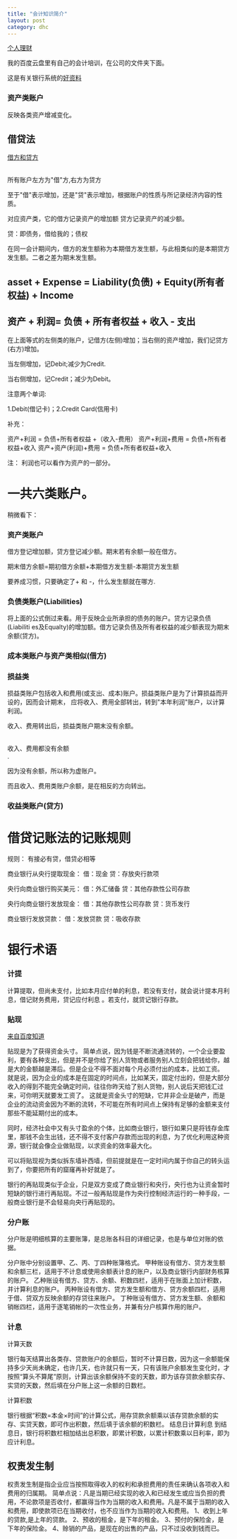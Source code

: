 ```yaml
---
title: "会计知识简介"
layout: post
category: dhc
---
```


[个人理财](http://www.zhihu.com/question/24859069)

我的百度云盘里有自己的会计培训，在公司的文件夹下面。

这是有关银行系统的[好资料](http://mt.sohu.com/20160610/n453830499.shtml) 




### 资产类账户

反映各类资产增减变化。



## 借贷法

[借方和贷方](http://iask.sina.com.cn/b/8718282.html)

<br>所有账户左方为"借"方,右方为贷方</br>

至于"借"表示增加，还是"贷"表示增加，根据账户的性质与所记录经济内容的性质。

对应资产类，它的借方记录资产的增加额   贷方记录资产的减少额。

贷：即债务，借给我的；债权

在同一会计期间内，借方的发生额称为本期借方发生额，与此相类似的是本期贷方发生额。二者之差为期末发生额。

## asset + Expense = Liability(负债) + Equity(所有者权益) + Income

## 资产 + 利润=  负债 + 所有者权益 + 收入 - 支出 

在上面等式的左侧类的账户，记借方(左侧)增加；当右侧的资产增加，我们记贷方(右方)增加。

当左侧增加，记Debit;减少为Credit.

当右侧增加，记Credit；减少为Debit。


注意两个单词:

1.Debit(借记卡)；2.Credit Card(信用卡)

补充：

资产+利润 = 负债+所有者权益 +（收入-费用）
资产+利润+费用 = 负债+所有者权益+收入
资产+资产(利润)+费用 = 负债+所有者权益+收入

注： 利润也可以看作为资产的一部分。

# 一共六类账户。

稍微看下：

### 资产类账户

借方登记增加额，贷方登记减少额。期末若有余额一般在借方。

期末借方余额=期初借方余额+本期借方发生额-本期贷方发生额

要养成习惯，只要确定了+ 和 -，什么发生额就在哪方.

### 负债类账户(Liabilities)

将上面的公式倒过来看。用于反映企业所承担的债务的账户。贷方记录负债(Liabiliti
es及Equalty)的增加额。借方记录负债及所有者权益的减少额表现为期末余额(贷方)。

### 成本类账户与资产类相似(借方)

### 损益类

损益类账户包括收入和费用(或支出、成本)账户。损益类账户是为了计算损益而开设的，因而会计期末， 应将收入、费用全部转出，转到"本年利润"账户，以计算利润。

收入、费用转出后，损益类账户期末没有余额。

<br>收入、费用都没有余额</br>.

因为没有余额，所以称为虚账户。

而且收入、费用类账户余额，是在相反的方向转出。

### 收益类账户(贷方)

# 借贷记账法的记账规则

规则： 有接必有贷，借贷必相等


商业银行从央行提取现金：
借：现金
贷：存放央行款项

央行向商业银行购买美元：
借：外汇储备
贷：其他存款性公司存款

央行向商业银行发放现金：
借：其他存款性公司存款
贷：货币发行

商业银行发放贷款：
借：发放贷款
贷：吸收存款


# 银行术语

### 计提

计算提取，但尚未支付，比如本月应付单的利息，若没有支付，就会说计提本月利息，借记财务费用，贷记应付利息 。若支付，就贷记银行存款。

### 贴现

[来自百度知道](http://zhidao.baidu.com/link?url=Gn2tdKe9pweeTV03p3Mb2lHKpkQyTFO5oM9i6MPiEaH9pHB_ODqTLquXmpf05xE-Mhvvd8XN91pqvDB_uGXMmK)

贴现是为了获得资金头寸。
简单点说，因为钱是不断流通流转的，一个企业要盈利，要有各种支出，但是并不是你给了别人货物或者服务别人立刻会把钱给你，越是大的金额越是滞后。但是企业不得不面对每个月必须付出的成本，比如工资。
就是说，因为企业的成本是在固定的时间点，比如某天，固定付出的，但是大部分收入的得到不能完全确定时间，往往你昨天给了别人货物，别人说后天把钱汇过来，可你明天就要发工资了。
这就是资金头寸的短缺，它并非企业是破产，而是企业的流动资金因为不断的流转，不可能在所有时间点上保持有足够的金额来支付那些不能延期付出的成本。

同时，经济社会中又有头寸盈余的个体，比如商业银行，银行如果只是将钱存金库里，那钱不会生出钱，还不得不支付客户存款而出现的利息，为了优化利用这种资源，银行就会像企业做贴现，以求资金的效率最大化。

可以将贴现视为类似拆东墙补西墙，但前提就是在一定时间内属于你自己的转头运到了，你要把所有的窟窿再补好就是了。

银行的再贴现类似于企业，只是双方变成了商业银行和央行，央行也为让资金暂时短缺的银行进行再贴现。不过一般再贴现是作为央行控制经济运行的一种手段，一般商业银行是不会轻易向央行再贴现的。

### 分户账

分户账是明细核算的主要账簿，是总账各科目的详细记录，也是与单位对账的依据。

分户账中分别设置甲、乙、丙、丁四种账簿格式。
甲种账设有借方、贷方发生额和余额三栏，适用于不计息或使用余额表计息的账户，以及商业银行内部财务核算的账户。
乙种账设有借方、贷方、余额、积数四栏，适用于在账面上加计积数，并计算利息的账户。
丙种账设有借方、贷方发生额和借方、贷方余额四栏，适用于借、贷双方反映余额的存贷往来账户。
丁种账设有借方、贷方发生额、余额和销帐四栏，适用于逐笔销帐的一次性业务，并兼有分户核算作用的账户。

### 计息

计算天数

银行每天结算出各类存、贷款账户的余额后，暂时不计算日数，因为这一余额能保持多少天尚未确定，也许几天，也许就只有一天，只有该账户余额发生变化时，才按照“算头不算尾”原则，计算出该余额保持不变的天数，即为该存贷款余额实存、实贷的天数，然后填在分户账上这一余额的日数栏。

计算积数

银行根据“积数=本金×时间”的计算公式，用存贷款余额乘以该存贷款余额的实存、实贷天数，即可作出积数，然后填于该余额的积数栏。
结息日计算利息
到结息日，银行将积数栏相加结出总积数，即累计积数，以累计积数乘以日利率，即为应计利息。

## 权责发生制

权责发生制是指企业应当按照取得收入的权利和承担费用的责任来确认各项收入和费用的归属期。
简单点说：凡是当期已经实现的收入和已经发生或应当负担的费用，不论款项是否收付，都赢得当作为当期的收入和费用。凡是不属于当期的收入和费用，即使款项已在当期收付，也不应当作为当期的收入和费用。
1、收到上年的贷款,是上年的贷款。
2、预收的租金，是下年的租金。
3、预付的保险金，是下年的保险金。
4、赊销的产品，是现在的出售的产品，只不过没收到钱而已。
